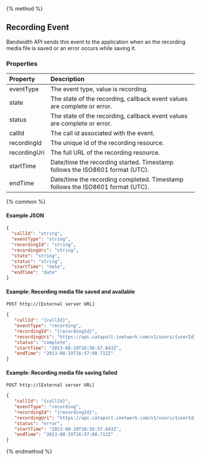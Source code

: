 {% method %}
## Recording Event
Bandwidth API sends this event to the application when an the recording media file is saved or an error occurs while saving it.

### Properties

| Property     | Description                                                                    |
|:-------------|:-------------------------------------------------------------------------------|
| eventType    | The event type, value is recording.                                            |
| state        | The state of the recording, callback event values are complete or error.       |
| status       | The state of the recording, callback event values are complete or error.       |
| callId       | The call id associated with the event.                                         |
| recordingId  | The unique id of the recording resource.                                       |
| recordingUri | The full URL of the recording resource.                                        |
| startTime    | Date/time the recording started. Timestamp follows the ISO8601 format (UTC).   |
| endTime      | Date/time the recording completed. Timestamp follows the ISO8601 format (UTC). |

{% common %}

#### Example JSON


```json
{
  "callId": "string",
  "eventType": "string",
  "recordingId": "string",
  "recordingUri": "string",
  "state": "string",
  "status": "string",
  "startTime": "date",
  "endTime": "date"
}
```

#### Example: Recording media file saved and available

```
POST http://[External server URL]
```

```json
{
   "callId": "{callId}",
   "eventType": "recording",
   "recordingId": "{recordingId}",
   "recordingUri": "https://api.catapult.inetwork.com/v1/users/{userId}/recordings/{recordingId}",
   "status": "complete",
   "startTime": "2013-08-19T16:56:57.643Z",
   "endTime": "2013-08-19T16:57:08.712Z"
}
```

#### Example: Recording media file saving failed

```
POST http://[External server URL]
```

```json
{
   "callId": "{callId}",
   "eventType": "recording",
   "recordingId": "{recordingId}",
   "recordingUri": "https://api.catapult.inetwork.com/v1/users/{userId}/recordings/{recordingId}",
   "status": "error",
   "startTime": "2013-08-19T16:56:57.643Z",
   "endTime": "2013-08-19T16:57:08.712Z"
}
```
{% endmethod %}
